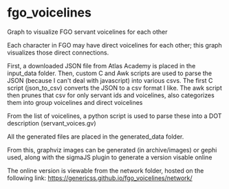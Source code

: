 # fgo_voicelines
Graph to visualize FGO servant voicelines for each other

Each character in FGO may have direct voicelines for each other; this graph visualizes those direct connections. 

First, a downloaded JSON file from Atlas Academy is placed in the input_data folder.
Then, custom C and Awk scripts are used to parse the JSON (because I can't deal with javascript) into various csvs. 
The first C script (json_to_csv) converts the JSON to a csv format I like.
The awk script then prunes that csv for only servant ids and voicelines, also categorizes them into group voicelines and direct voicelines

From the list of voicelines, a python script is used to parse these into a DOT description (servant_voices.gv)

All the generated files are placed in the generated_data folder. 

From this, graphviz images can be generated (in archive/images) or gephi used, along with the sigmaJS plugin to generate a version visable online

The online version is viewable from the network folder, hosted on the following link:
	https://genericss.github.io/fgo_voicelines/network/
